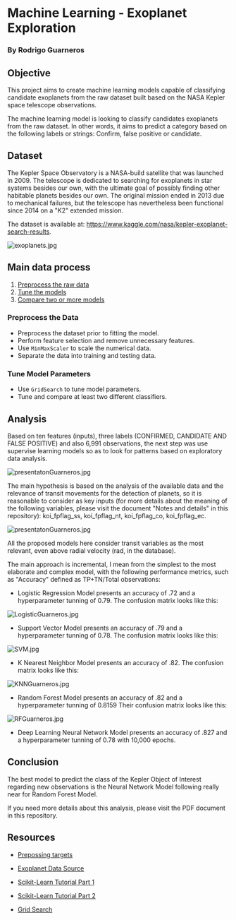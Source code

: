 # Machine Learning  - Exoplanet Exploration

### By Rodrigo Guarneros

## Objective

This project aims to create machine learning models capable of classifying candidate exoplanets from the raw dataset built based on the NASA Kepler space telescope observations.

The machine learning model is looking to classify candidates exoplanets from the raw dataset. In other words, it aims to predict a category based on the following labels or strings: Confirm, false positive or candidate.

## Dataset

The Kepler Space Observatory is a NASA-build satellite that was launched in 2009. The telescope is dedicated to searching for exoplanets in star systems besides our own, with the ultimate goal of possibly finding other habitable planets besides our own. The original mission ended in 2013 due to mechanical failures, but the telescope has nevertheless been functional since 2014 on a "K2" extended mission.

The dataset is available at: https://www.kaggle.com/nasa/kepler-exoplanet-search-results.

![exoplanets.jpg](exoplanets.jpg)

## Main data process

1. [Preprocess the raw data](#Preprocessing)
2. [Tune the models](#Tune-Model-Parameters)
3. [Compare two or more models](#Evaluate-Model-Performance)

### Preprocess the Data

* Preprocess the dataset prior to fitting the model.
* Perform feature selection and remove unnecessary features.
* Use `MinMaxScaler` to scale the numerical data.
* Separate the data into training and testing data.

### Tune Model Parameters

* Use `GridSearch` to tune model parameters.
* Tune and compare at least two different classifiers.


## Analysis

Based on ten features (inputs), three labels (CONFIRMED, CANDIDATE AND FALSE POSITIVE) and also 6,991 observations, the next step was use supervise learning models so as to look for patterns based on exploratory data analysis.

![presentatonGuarneros.jpg](presentationGuarneros.jpg)

The main hypothesis is based on the analysis of the available data and the relevance of transit movements for the detection of planets, so it is reasonable to consider as key inputs (for more details about the meaning of the following variables, please visit the document "Notes and details" in this repository): koi_fpflag_ss, koi_fpflag_nt, koi_fpflag_co, koi_fpflag_ec.

![presentatonGuarneros.jpg](waysto.jpg)

All the proposed models here consider transit variables as the most relevant, even above radial velocity (rad, in the database).

The main approach is incremental, I mean from the simplest to the most elaborate and complex model, with the following performance metrics, such as "Accuracy" defined as TP+TN/Total observations: 

- Logistic Regression Model presents an accuracy of .72 and a hyperparameter tunning of 0.79. The confusion matrix looks like this:

![LogisticGuarneros.jpg](LogisticGuarneros.png)

- Support Vector Model presents an accuracy of .79 and a hyperparameter tunning of 0.78. The confusion matrix looks like this:

![SVM.jpg](SVM.png)

- K Nearest Neighbor Model presents an accuracy of .82. The confusion matrix looks like this:

![KNNGuarneros.jpg](KNNGuarneros.png)

- Random Forest Model presents an accuracy of .82 and a hyperparameter tunning of 0.8159 Their confusion matrix looks like this:

![RFGuarneros.jpg](RFGuarneros.png)

- Deep Learning Neural Network Model presents an accuracy of .827 and a hyperparameter tunning of 0.78 with 10,000 epochs. 


## Conclusion

The best model to predict the class of the Kepler Object of Interest regarding new observations is the Neural Network Model following really near for Random Forest Model. 

If you need more details about this analysis, please visit the PDF document in this repository.


## Resources

* [Prepossing targets](https://scikit-learn.org/stable/modules/preprocessing_targets.html#preprocessing-targets)

* [Exoplanet Data Source](https://www.kaggle.com/nasa/kepler-exoplanet-search-results)

* [Scikit-Learn Tutorial Part 1](https://www.youtube.com/watch?v=4PXAztQtoTg)

* [Scikit-Learn Tutorial Part 2](https://www.youtube.com/watch?v=gK43gtGh49o&t=5858s)

* [Grid Search](https://scikit-learn.org/stable/modules/grid_search.html)

